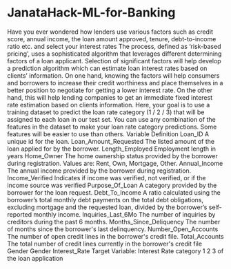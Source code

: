 # JanataHack-ML-for-Banking
Have you ever wondered how lenders use various factors such as credit score, annual income, the loan amount approved, tenure, debt-to-income ratio etc. and select your interest rates  The process, defined as ‘risk-based pricing’, uses a sophisticated algorithm that leverages different determining factors of a loan applicant. Selection of significant factors will help develop a prediction algorithm which can estimate loan interest rates based on clients’ information. On one hand, knowing the factors will help consumers and borrowers to increase their credit worthiness and place themselves in a better position to negotiate for getting a lower interest rate. On the other hand, this will help lending companies to get an immediate fixed interest rate estimation based on clients information. Here, your goal is to use a training dataset to predict the loan rate category (1 / 2 / 3) that will be assigned to each loan in our test set.  You can use any combination of the features in the dataset to make your loan rate category predictions. Some features will be easier to use than others.      Variable  Definition  Loan_ID  A unique id for the loan.  Loan_Amount_Requested  The listed amount of the loan applied for by the borrower.  Length_Employed  Employment length in years  Home_Owner  The home ownership status provided by the borrower during registration. Values are: Rent, Own, Mortgage, Other.  Annual_Income  The annual income provided by the borrower during registration.  Income_Verified  Indicates if income was verified, not verified, or if the income source was verified  Purpose_Of_Loan  A category provided by the borrower for the loan request.   Debt_To_Income  A ratio calculated using the borrower’s total monthly debt payments on the total debt obligations, excluding mortgage and the requested loan, divided by the borrower’s self-reported monthly income.  Inquiries_Last_6Mo  The number of inquiries by creditors during the past 6 months.  Months_Since_Deliquency  The number of months since the borrower's last delinquency.  Number_Open_Accounts  The number of open credit lines in the borrower's credit file.  Total_Accounts  The total number of credit lines currently in the borrower's credit file  Gender  Gender  Interest_Rate  Target Variable: Interest Rate category 1 2 3 of the loan application
